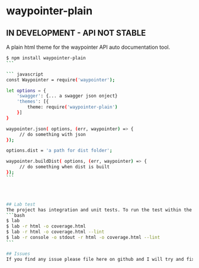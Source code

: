 # waypointer-plain

## IN DEVELOPMENT - API NOT STABLE

A plain html theme for the waypointer API auto documentation tool.

````bash
$ npm install waypointer-plain
```

``` javascript
const Waypointer = require('waypointer');

let options = {
    'swagger': {... a swagger json onject}
    'themes': [{
        theme: require('waypointer-plain')
    }]
}

waypointer.json( options, (err, waypointer) => {
     // do something with json
});

options.dist = 'a path for dist folder';

waypointer.buildDist( options, (err, waypointer) => {
     // do something when dist is built
});
```




## Lab test
The project has integration and unit tests. To run the test within the project type one of the following commands.
```bash
$ lab
$ lab -r html -o coverage.html
$ lab -r html -o coverage.html --lint
$ lab -r console -o stdout -r html -o coverage.html --lint
```

## Issues
If you find any issue please file here on github and I will try and fix them.